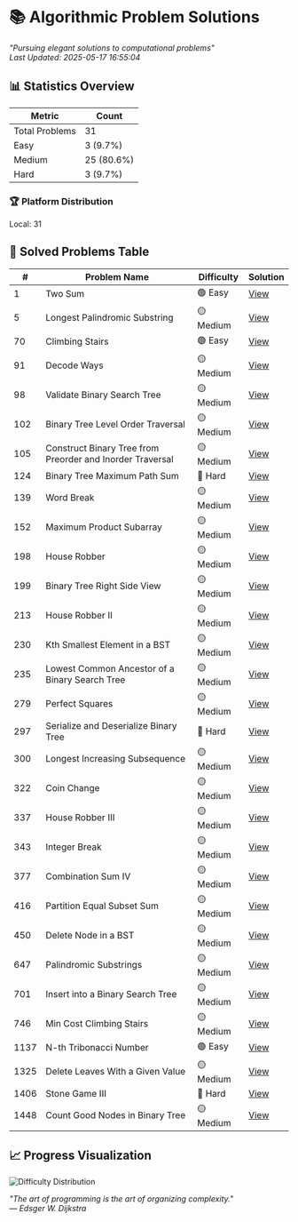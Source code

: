 # 📚 Algorithmic Problem Solutions

*"Pursuing elegant solutions to computational problems"*  
*Last Updated: 2025-05-17 16:55:04*

## 📊 Statistics Overview

| Metric            | Count |
|-------------------|-------|
| Total Problems    | 31 |
| Easy              | 3 (9.7%) |
| Medium            | 25 (80.6%) |
| Hard              | 3 (9.7%) |

### 🏆 Platform Distribution
Local: 31

## 🧩 Solved Problems Table

| #  | Problem Name | Difficulty | Solution |
|----|--------------|------------|----------|
| 1 | Two Sum | 🟢 Easy | [View](https://github.com/anthonyhuang19/Leetcode/blob/master/problems/1%20Two%20Sum_Easy.md) |
| 5 | Longest Palindromic Substring | 🟡 Medium | [View](https://github.com/anthonyhuang19/Leetcode/blob/master/problems/5%20Longest%20Palindromic%20Substring_Medium.md) |
| 70 | Climbing Stairs | 🟢 Easy | [View](https://github.com/anthonyhuang19/Leetcode/blob/master/problems/70%20Climbing%20Stairs_Easy.md) |
| 91 | Decode Ways | 🟡 Medium | [View](https://github.com/anthonyhuang19/Leetcode/blob/master/problems/91%20Decode%20Ways_Medium.md) |
| 98 | Validate Binary Search Tree | 🟡 Medium | [View](https://github.com/anthonyhuang19/Leetcode/blob/master/problems/98%20Validate%20Binary%20Search%20Tree_Medium.md) |
| 102 | Binary Tree Level Order Traversal | 🟡 Medium | [View](https://github.com/anthonyhuang19/Leetcode/blob/master/problems/102%20Binary%20Tree%20Level%20Order%20Traversal_Medium.md) |
| 105 | Construct Binary Tree from Preorder and Inorder Traversal | 🟡 Medium | [View](https://github.com/anthonyhuang19/Leetcode/blob/master/problems/105%20Construct%20Binary%20Tree%20from%20Preorder%20and%20Inorder%20Traversal_Medium.md) |
| 124 | Binary Tree Maximum Path Sum | 🔴 Hard | [View](https://github.com/anthonyhuang19/Leetcode/blob/master/problems/124%20Binary%20Tree%20Maximum%20Path%20Sum_Hard.md) |
| 139 | Word Break | 🟡 Medium | [View](https://github.com/anthonyhuang19/Leetcode/blob/master/problems/139%20Word%20Break_Medium.md) |
| 152 | Maximum Product Subarray | 🟡 Medium | [View](https://github.com/anthonyhuang19/Leetcode/blob/master/problems/152%20Maximum%20Product%20Subarray_Medium.md) |
| 198 | House Robber | 🟡 Medium | [View](https://github.com/anthonyhuang19/Leetcode/blob/master/problems/198%20House%20Robber_Medium.md) |
| 199 | Binary Tree Right Side View | 🟡 Medium | [View](https://github.com/anthonyhuang19/Leetcode/blob/master/problems/199%20Binary%20Tree%20Right%20Side%20View_Medium.md) |
| 213 | House Robber II | 🟡 Medium | [View](https://github.com/anthonyhuang19/Leetcode/blob/master/problems/213%20House%20Robber%20II_Medium.md) |
| 230 | Kth Smallest Element in a BST | 🟡 Medium | [View](https://github.com/anthonyhuang19/Leetcode/blob/master/problems/230%20Kth%20Smallest%20Element%20in%20a%20BST_Medium.md) |
| 235 | Lowest Common Ancestor of a Binary Search Tree | 🟡 Medium | [View](https://github.com/anthonyhuang19/Leetcode/blob/master/problems/235%20Lowest%20Common%20Ancestor%20of%20a%20Binary%20Search%20Tree_Medium.md) |
| 279 | Perfect Squares | 🟡 Medium | [View](https://github.com/anthonyhuang19/Leetcode/blob/master/problems/279%20Perfect%20Squares_Medium.md) |
| 297 | Serialize and Deserialize Binary Tree | 🔴 Hard | [View](https://github.com/anthonyhuang19/Leetcode/blob/master/problems/297%20Serialize%20and%20Deserialize%20Binary%20Tree_Hard.md) |
| 300 | Longest Increasing Subsequence | 🟡 Medium | [View](https://github.com/anthonyhuang19/Leetcode/blob/master/problems/300%20Longest%20Increasing%20Subsequence_Medium.md) |
| 322 | Coin Change | 🟡 Medium | [View](https://github.com/anthonyhuang19/Leetcode/blob/master/problems/322%20Coin%20Change_Medium.md) |
| 337 | House Robber III | 🟡 Medium | [View](https://github.com/anthonyhuang19/Leetcode/blob/master/problems/337%20House%20Robber%20III_Medium.md) |
| 343 | Integer Break | 🟡 Medium | [View](https://github.com/anthonyhuang19/Leetcode/blob/master/problems/343%20Integer%20Break_Medium.md) |
| 377 | Combination Sum IV | 🟡 Medium | [View](https://github.com/anthonyhuang19/Leetcode/blob/master/problems/377%20Combination%20Sum%20IV_Medium.md) |
| 416 | Partition Equal Subset Sum | 🟡 Medium | [View](https://github.com/anthonyhuang19/Leetcode/blob/master/problems/416%20Partition%20Equal%20Subset%20Sum_Medium.md) |
| 450 | Delete Node in a BST | 🟡 Medium | [View](https://github.com/anthonyhuang19/Leetcode/blob/master/problems/450%20Delete%20Node%20in%20a%20BST_Medium.md) |
| 647 | Palindromic Substrings | 🟡 Medium | [View](https://github.com/anthonyhuang19/Leetcode/blob/master/problems/647%20Palindromic%20Substrings_Medium.md) |
| 701 | Insert into a Binary Search Tree | 🟡 Medium | [View](https://github.com/anthonyhuang19/Leetcode/blob/master/problems/701%20Insert%20into%20a%20Binary%20Search%20Tree_Medium.md) |
| 746 | Min Cost Climbing Stairs | 🟡 Medium | [View](https://github.com/anthonyhuang19/Leetcode/blob/master/problems/746%20Min%20Cost%20Climbing%20Stairs_Medium.md) |
| 1137 | N-th Tribonacci Number | 🟢 Easy | [View](https://github.com/anthonyhuang19/Leetcode/blob/master/problems/1137%20N-th%20Tribonacci%20Number_Easy.md) |
| 1325 | Delete Leaves With a Given Value | 🟡 Medium | [View](https://github.com/anthonyhuang19/Leetcode/blob/master/problems/1325%20Delete%20Leaves%20With%20a%20Given%20Value_Medium.md) |
| 1406 | Stone Game III | 🔴 Hard | [View](https://github.com/anthonyhuang19/Leetcode/blob/master/problems/1406%20Stone%20Game%20III_Hard.md) |
| 1448 | Count Good Nodes in Binary Tree | 🟡 Medium | [View](https://github.com/anthonyhuang19/Leetcode/blob/master/problems/1448%20Count%20Good%20Nodes%20in%20Binary%20Tree_Medium.md) |

## 📈 Progress Visualization

![Difficulty Distribution](https://quickchart.io/chart?c=%7B%22type%22%3A%20%22doughnut%22%2C%20%22data%22%3A%20%7B%22labels%22%3A%20%5B%22Easy%22%2C%20%22Medium%22%2C%20%22Hard%22%5D%2C%20%22datasets%22%3A%20%5B%7B%22data%22%3A%20%5B3%2C%2025%2C%203%5D%2C%20%22backgroundColor%22%3A%20%5B%22%234CAF50%22%2C%20%22%23FFC107%22%2C%20%22%23F44336%22%5D%7D%5D%7D%7D&width=300&height=300)

*"The art of programming is the art of organizing complexity."*  
*— Edsger W. Dijkstra*
